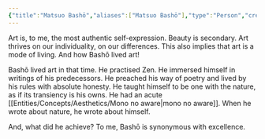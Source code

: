 ```yaml
---
{"title":"Matsuo Bashō","aliases":["Matsuo Bashō"],"type":"Person","created":"2023-03-15T22:42:47+06:00","updated":"2023-03-15T23:15:03+06:00","dg-publish":true,"dg-note-icon":2,"tags":["person","person/poet","person/writer"],"dg-path":"Entities/People/Matsuo Bashō.md","permalink":"/entities/people/matsuo-basho/","dgPassFrontmatter":true,"noteIcon":2}
---
```


Art is, to me, the most authentic self-expression. Beauty is secondary. Art thrives on our individuality, on our differences. This also implies that art is a mode of living. And how Bashō lived art!  

Bashō lived art in that time. He practised Zen. He immersed himself in writings of his predecessors. He preached his way of poetry and lived by his rules with absolute honesty. He taught himself to be one with the nature, as if its transiency is his owns. He had an acute [[Entities/Concepts/Aesthetics/Mono no aware\|mono no aware]]. When he wrote about nature, he wrote about himself.  
  
And, what did he achieve? To me, Bashō is synonymous with excellence.